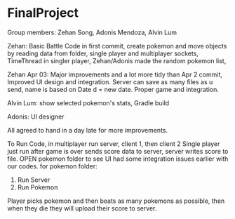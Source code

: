# FinalProject
Group members: Zehan Song, Adonis Mendoza, Alvin Lum

Zehan:
Basic Battle Code in first commit, 
create pokemon and move objects by reading data from folder, 
single player and multiplayer sockets,
TimeThread in singler player,
Zehan/Adonis made the random pokemon list,

Zehan Apr 03: 
Major improvements and a lot more tidy than Apr 2 commit, 
Improved UI design and integration. 
Server can save as many files as u send, name is based 
on Date d = new date.
Proper game and integration.


Alvin Lum:
show selected pokemon's stats,
Gradle build

Adonis:
UI designer

All agreed to hand in a day late for more improvements.

To Run Code, in multiplayer run server, client 1, then client 2
Single player just run after game is over sends score data to server, server writes score to file.
OPEN pokemon folder to see UI had some integration issues earlier with our codes.
 for pokemon folder:
1. Run Server
2. Run Pokemon

Player picks pokemon and then beats 
as many pokemons as possible, then when
they die they will upload their score to server. 
